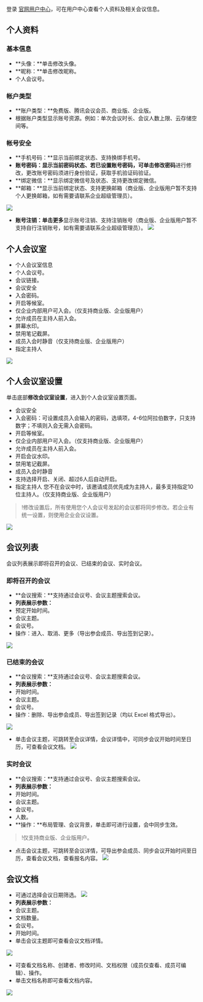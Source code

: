 登录 [官网用户中心](https://meeting.tencent.com/user-center/personal-information)，可在用户中心查看个人资料及相关会议信息。

## 个人资料
### 基本信息
- **头像：**单击修改头像。
- **昵称：**单击修改昵称。
- 个人会议号。

### 帐户类型
- **账户类型：**免费版、腾讯会议会员、商业版、企业版。
- 根据账户类型显示账号资源。例如：单次会议时长、会议人数上限、云存储空间等。

### 帐号安全
- **手机号码：**显示当前绑定状态、支持换绑手机号。
- **账号密码：**显示当前密码状态、若已设置账号密码，可单击**修改密码**进行修改，更改账号密码须进行身份验证，获取手机验证码验证。
- **绑定微信：**显示绑定微信号及状态、支持更改绑定微信。
- **邮箱：**显示当前绑定状态、支持更换邮箱（商业版、企业版用户暂不支持个人更换邮箱，如有需要请联系企业超级管理员）。

![](https://qcloudimg.tencent-cloud.cn/raw/9436cb0e2cd612c3d38807b753b73341.png)

- **账号注销：**单击**更多**显示账号注销、支持注销账号（商业版、企业版用户暂不支持自行注销账号，如有需要请联系企业超级管理员）。
![](https://qcloudimg.tencent-cloud.cn/raw/d8ff3c440759375b2f971f57c41312a4.png)

## 个人会议室
- 个人会议室信息
 - 个人会议号。
 - 会议链接。
- 会议安全
 - 入会密码。
 - 开启等候室。
 - 仅企业内部用户可入会。（仅支持商业版、企业版用户）
 - 允许成员在主持人前入会。
 - 屏幕水印。
 - 禁用笔记截屏。
- 成员入会时静音（仅支持商业版、企业版用户）
- 指定主持人

![](https://qcloudimg.tencent-cloud.cn/raw/b58e936a3da69be8d0cb93c55e507dfa.png)
## 个人会议室设置
单击底部**修改会议室设置**，进入到个人会议室设置页面。
- 会议安全
 - 入会密码：可设置成员入会输入的密码，选填项，4-6位阿拉伯数字，只支持数字；不填则入会无需入会密码。
 - 开启等候室。
 - 仅企业内部用户可入会。（仅支持商业版、企业版用户）
 - 允许成员在主持人前入会。
 - 开启会议水印。
 - 禁用笔记截屏。
- 成员入会时静音
 - 支持选择开启、关闭、超过6人后自动开启。
- 指定主持人
您不在会议中时，该邀请成员优先成为主持人，最多支持指定10位主持人。（仅支持商业版、企业版用户）
>!修改设置后，所有使用您个人会议号发起的会议都将同步修改。若企业有统一设置，则使用企业会议设置。

![](https://qcloudimg.tencent-cloud.cn/raw/c9a242582fbf271cacfe4254b8391f05.png)

## 会议列表
会议列表展示即将召开的会议、已结束的会议、实时会议。

### 即将召开的会议
- **会议搜索：**支持通过会议号、会议主题搜索会议。
- **列表展示参数：**
 - 预定开始时间。
 - 会议主题。
 - 会议号。
 - 操作：进入、取消、更多（导出参会成员、导出签到记录）。

![](https://qcloudimg.tencent-cloud.cn/raw/85b13212e0d7597b474743ea70e40883.png)

### 已结束的会议
- **会议搜索：**支持通过会议号、会议主题搜索会议。
- **列表展示参数：**
 - 开始时间。
 - 会议主题。
 - 会议号。
 - 操作：删除、导出参会成员、导出签到记录（均以 Excel 格式导出）。

![](https://qcloudimg.tencent-cloud.cn/raw/f9384f8d99c45196daa83dd5611e5654.png)
- 单击会议主题，可跳转至会议详情，会议详情中，可同步会议开始时间至日历，可查看会议文档。
![](https://qcloudimg.tencent-cloud.cn/raw/565592acd16017ef904b3952f64a6ad1.png)

### 实时会议
- **会议搜索：**支持通过会议号、会议主题搜索会议。
- **列表展示参数：**
 - 开始时间。
 - 会议主题。
 - 会议号。
 - 人数。
 - **操作：**布局管理、会议背景，单击即可进行设置，会中同步生效。
>!仅支持商业版、企业版用户。
- 点击会议主题，可跳转至会议详情，可导出参会成员、同步会议开始时间至日历，查看会议文档，查看报名内容。
![](https://qcloudimg.tencent-cloud.cn/raw/33f7bca33023da3421691e0abf2a6c56.png)

## 会议文档
- 可通过选择会议日期筛选。
![](https://qcloudimg.tencent-cloud.cn/raw/651e9fd18df4a57c07475ac6c90d7459.png)
- **列表展示参数：**
 - 会议主题。
 - 文档数量。
 - 会议号。
 - 开始时间。
- 单击会议主题即可查看会议文档详情。

![](https://qcloudimg.tencent-cloud.cn/raw/1f5009748f7f6c67d9fbf200593ea5d8.png)
- 可查看文档名称、创建者、修改时间、文档权限（成员仅查看、成员可编辑）、操作。
- 单击文档名称即可查看文档内容。

![](https://qcloudimg.tencent-cloud.cn/raw/2c7ac494ffe850c18a87cbe99df87a3b.png)
